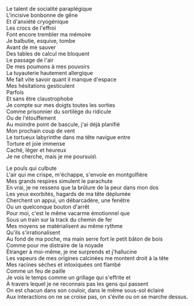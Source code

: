 Le talent de socialité paraplégique\
L'incisive bonbonne de gêne\
Et d'anxiété cryogénique\
Les crocs de l'effroi\
Font encore trembler ma mémoire\
Je balbutie, esquive, tombe\
Avant de me sauver\
Des tables de calcul me bloquent\
Le passage de l'air\
De mes poumons à mes pouvoirs\
La tuyauterie hautement allergique\
Me fait vite savoir quant il manque d'espace\
Mes hésitations gesticulent\
Parfois\
Et sans être claustrophobe\
Je compte sur mes doigts toutes les sorties\
Comme prisonnier du sortilège du ridicule\
Ou de l'étouffement\
Au moindre point de bascule, j'ai déjà planifié\
Mon prochain coup de vent\
Le tortueux labyrinthe dans ma tête navigue entre\
Torture et joie immense\
Caché, léger et heureux\
Je ne cherche, mais je me poursuis\

Le pouls qui culbute\
L'air qui me crispe, m'échappe, s'envole en montgolfière\
Mes grands respires simulent le parachute\
En vrai, je ne ressens que la brûlure de la peur dans mon dos\
Les yeux exorbités, hagards de ma tête déplumée\
Cherchent un appui, un débarcadère, une fenêtre\
Ou un quelconque bouton d'arrêt\
Pour moi, c'est le même vacarme émotionnel que\
Sous un train sur la track du chemin de fer\
Mes moyens se matérialisent au même rythme\
Qu'ils s'irrationalisent\
Au fond de ma poche, ma main serre fort le petit bâton de bois\
Comme pour me distraire de la noyade\
Étranger à moi-même, je me surprends et j'hallucine\
Les vapeurs de mes origines calcinées me montent droit à la tête\
Mes racines sèches et intoxiquées ont flambé\
Comme un feu de paille\
Je vois le temps comme un grillage qui s'effrite et\
À travers lequel je ne reconnais pas les gens qui passent\
On est chacun dans son couloir, dans le même sous-sol éclairé\
Aux interactions on ne se croise pas, on s'évite ou on se marche dessus.
